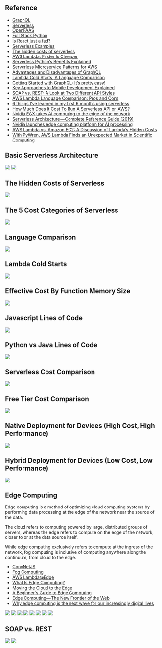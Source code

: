 ## Reference
* [GraphQL](https://graphql.org)
* [Serverless](https://serverless.com)
* [OpenFAAS](https://www.openfaas.com)
* [Full Stack Python](https://www.fullstackpython.com/serverless.html)
* [Is React just a fad?](https://medium.com/@PurpleGreenLemon/is-react-just-a-fad-564531652900)
* [Serverless Examples](https://github.com/serverless/examples)
* [The hidden costs of serverless](https://medium.com/@amiram_26122/the-hidden-costs-of-serverless-6ced7844780b)
* [AWS Lambda: Faster Is Cheaper](https://medium.com/@jconning/aws-lambda-faster-is-cheaper-6bf32f58d741)
* [Serverless Python’s Benefits Explained](https://www.pgs-soft.com/blog/serverless-pythons-benefits-explained/)
* [Serverless Microservice Patterns for AWS](https://www.jeremydaly.com/serverless-microservice-patterns-for-aws/)
* [Advantages and Disadvantages of GraphQL](https://stablekernel.com/advantages-and-disadvantages-of-graphql/)
* [Lambda Cold Starts, A Language Comparison](https://medium.com/@nathan.malishev/lambda-cold-starts-language-comparison-%EF%B8%8F-a4f4b5f16a62)
* [Getting Started with GraphQL: It’s pretty easy!](https://levelup.gitconnected.com/getting-started-with-graphql-its-pretty-easy-3ea803426298)
* [Key Approaches to Mobile Development Explained](https://www.altexsoft.com/blog/mobile/key-approaches-to-mobile-development-explained/)
* [SOAP vs. REST: A Look at Two Different API Styles](https://www.upwork.com/hiring/development/soap-vs-rest-comparing-two-apis/)
* [AWS Lambda Language Comparison: Pros and Cons](https://epsagon.com/blog/aws-lambda-programming-language-comparison/)
* [6 things I’ve learned in my first 6 months using serverless](https://read.acloud.guru/six-months-of-serverless-lessons-learned-f6da86a73526)
* [How Much Does It Cost To Run A Serverless API on AWS?](https://alestic.com/2016/12/aws-invoice-example/)
* [Nvidia EGX takes AI computing to the edge of the network](https://venturebeat.com/2019/05/27/nvidia-egx-takes-ai-computing-to-the-edge-of-the-network/)
* [Serverless Architecture — Complete Reference Guide [2019]](https://medium.com/swlh/serverless-architecture-complete-reference-guide-2019-55363c08d1be)
* [Nvidia launches edge computing platform for AI processing](https://www.networkworld.com/article/3397841/nvidia-launches-edge-computing-platform-for-ai-processing.html)
* [AWS Lambda vs. Amazon EC2: A Discussion of Lambda’s Hidden Costs](https://blog.viacom.tech/2017/03/27/aws-lambda-vs-amazon-ec2-a-discussion-of-lambdas-hidden-costs/)
* [With PyWren, AWS Lambda Finds an Unexpected Market in Scientific Computing](https://thenewstack.io/aws-lambda-finds-unexpected-market-scientific-computing/)

## Basic Serverless Architecture
![](https://github.com/geoffreylink/Projects/blob/master/12%20Serverless/images/BasicServerlessArchitecture.png)
![](https://github.com/geoffreylink/Projects/blob/master/12%20Serverless/images/DeploymentAbstractions.png)

## The Hidden Costs of Serverless
![](https://github.com/geoffreylink/Projects/blob/master/12%20Serverless/images/HiddenCostOfServerless.png)

## The 5 Cost Categories of Serverless
![](https://github.com/geoffreylink/Projects/blob/master/12%20Serverless/images/5CostCategoriesOfServerless.png)

## Language Comparison
![](https://github.com/geoffreylink/Projects/blob/master/12%20Serverless/images/AWSLanguageComparison.png)

## Lambda Cold Starts
![](https://github.com/geoffreylink/Projects/blob/master/12%20Serverless/images/LambdaColdStarts.png)

## Effective Cost By Function Memory Size
![](https://github.com/geoffreylink/Projects/blob/master/12%20Serverless/images/EffectiveCostByMemorySize.png)

## Javascript Lines of Code
![](https://github.com/geoffreylink/Projects/blob/master/12%20Serverless/images/JavascriptLinesOfCode.png)

## Python vs Java Lines of Code
![](https://github.com/geoffreylink/Projects/blob/master/12%20Serverless/images/PythonvsJava.png)

## Serverless Cost Comparison
![](https://github.com/geoffreylink/Projects/blob/master/12%20Serverless/images/ServerlessCostComparison.png)

## Free Tier Cost Comparison
![](https://github.com/geoffreylink/Projects/blob/master/12%20Serverless/images/ServerlessFreeTierComparison.png)

## Native Deployment for Devices (High Cost, High Performance)
![](https://github.com/geoffreylink/Projects/blob/master/12%20Serverless/images/NativeAppDeployment.png)

## Hybrid Deployment for Devices (Low Cost, Low Performance)
![](https://github.com/geoffreylink/Projects/blob/master/12%20Serverless/images/HybridAppDeployment.png)

## Edge Computing

Edge computing is a method of optimizing cloud computing systems by performing data processing at the edge of the network near the source of the data.

The cloud refers to computing powered by large, distributed groups of servers, whereas the edge refers to compute on the edge of the network, closer to or at the data source itself. 

While edge computing exclusively refers to compute at the ingress of the network, fog computing is inclusive of computing anywhere along the continuum, from cloud to the edge.

* [ConvNetJS](https://cs.stanford.edu/people/karpathy/convnetjs/)
* [Fog Computing](https://en.wikipedia.org/wiki/Fog_computing)
* [AWS Lambda@Edge](https://aws.amazon.com/lambda/edge/)
* [What Is Edge Computing?](https://www.cloudflare.com/learning/serverless/glossary/what-is-edge-computing/)
* [Moving the Cloud to the Edge](https://www.pubnub.com/blog/moving-the-cloud-to-the-edge-computing/)
* [A Beginner's Guide to Edge Computing](https://velotio.com/blog/2018/7/17/edge-computing)
* [Edge Computing — The New Frontier of the Web](https://hackernoon.com/edge-computing-a-beginners-guide-8976b6886481)
* [Why edge computing is the next wave for our increasingly digital lives](https://www.itproportal.com/features/why-edge-computing-is-the-next-wave-for-our-increasingly-digital-lives/)

![](https://github.com/geoffreylink/Projects/blob/master/12%20Serverless/images/CloudFogEdge_01.png)
![](https://github.com/geoffreylink/Projects/blob/master/12%20Serverless/images/CloudFogEdge_02.png)
![](https://github.com/geoffreylink/Projects/blob/master/12%20Serverless/images/CloudEdge.png)
![](https://github.com/geoffreylink/Projects/blob/master/12%20Serverless/images/DeviceEdge.png)
![](https://github.com/geoffreylink/Projects/blob/master/12%20Serverless/images/EdgeEcosystem.png)
![](https://github.com/geoffreylink/Projects/blob/master/12%20Serverless/images/ConnectedCows.png)
![](https://github.com/geoffreylink/Projects/blob/master/12%20Serverless/images/AWSGreenGrass.png)
![](https://github.com/geoffreylink/Projects/blob/master/12%20Serverless/images/EndOfCloudComputing.png)

## SOAP vs. REST
![](https://github.com/geoffreylink/Projects/blob/master/12%20Serverless/images/SOAPvsREST_01.png)
![](https://github.com/geoffreylink/Projects/blob/master/12%20Serverless/images/SOAPvsREST_02.png)
